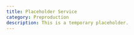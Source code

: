 ```yaml
---
title: Placeholder Service
category: Preproduction
description: This is a temporary placeholder.
---
```

